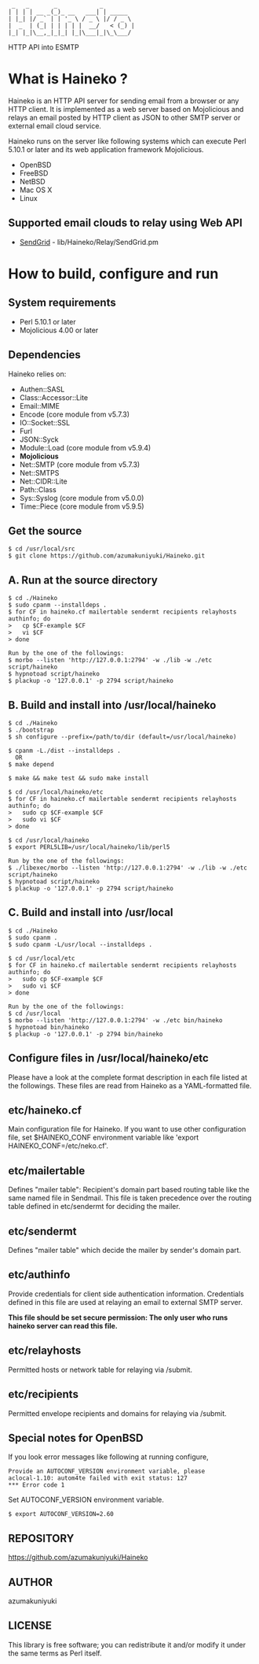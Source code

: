      _   _       _            _         
    | | | | __ _(_)_ __   ___| | _____  
    | |_| |/ _` | | '_ \ / _ \ |/ / _ \ 
    |  _  | (_| | | | | |  __/   < (_) |
    |_| |_|\__,_|_|_| |_|\___|_|\_\___/ 
                                    
HTTP API into ESMTP

What is Haineko ?
=================

Haineko is an HTTP API server for sending email from a browser or any HTTP client.
It is implemented as a web server based on Mojolicious and relays an email posted
by HTTP client as JSON to other SMTP server or external email cloud service.

Haineko runs on the server like following systems which can execute Perl 5.10.1
or later and its web application framework Mojolicious.

* OpenBSD
* FreeBSD
* NetBSD
* Mac OS X
* Linux

Supported email clouds to relay using Web API
---------------------------------------------

* [SendGrid](http://sendgrid.com) - lib/Haineko/Relay/SendGrid.pm


How to build, configure and run
===============================

System requirements
-------------------

* Perl 5.10.1 or later
* Mojolicious 4.00 or later

Dependencies
------------

Haineko relies on:

* Authen::SASL
* Class::Accessor::Lite
* Email::MIME
* Encode (core module from v5.7.3)
* IO::Socket::SSL
* Furl
* JSON::Syck
* Module::Load (core module from v5.9.4)
* __Mojolicious__
* Net::SMTP (core module from v5.7.3)
* Net::SMTPS
* Net::CIDR::Lite
* Path::Class
* Sys::Syslog (core module from v5.0.0)
* Time::Piece (core module from v5.9.5)

Get the source
--------------

    $ cd /usr/local/src
    $ git clone https://github.com/azumakuniyuki/Haineko.git

A. Run at the source directory
------------------------------

    $ cd ./Haineko
    $ sudo cpanm --installdeps .
    $ for CF in haineko.cf mailertable sendermt recipients relayhosts authinfo; do
    >   cp $CF-example $CF
    >   vi $CF
    > done

    Run by the one of the followings:
    $ morbo --listen 'http://127.0.0.1:2794' -w ./lib -w ./etc script/haineko
    $ hypnotoad script/haineko
    $ plackup -o '127.0.0.1' -p 2794 script/haineko

B. Build and install into /usr/local/haineko
--------------------------------------------

    $ cd ./Haineko
    $ ./bootstrap
    $ sh configure --prefix=/path/to/dir (default=/usr/local/haineko)

    $ cpanm -L./dist --installdeps .
      OR
    $ make depend

    $ make && make test && sudo make install

    $ cd /usr/local/haineko/etc
    $ for CF in haineko.cf mailertable sendermt recipients relayhosts authinfo; do
    >   sudo cp $CF-example $CF
    >   sudo vi $CF
    > done

    $ cd /usr/local/haineko
    $ export PERL5LIB=/usr/local/haineko/lib/perl5

    Run by the one of the followings:
    $ ./libexec/morbo --listen 'http://127.0.0.1:2794' -w ./lib -w ./etc script/haineko
    $ hypnotoad script/haineko
    $ plackup -o '127.0.0.1' -p 2794 script/haineko

C. Build and install into /usr/local
------------------------------------

    $ cd ./Haineko
    $ sudo cpanm .
    $ sudo cpanm -L/usr/local --installdeps .

    $ cd /usr/local/etc
    $ for CF in haineko.cf mailertable sendermt recipients relayhosts authinfo; do
    >   sudo cp $CF-example $CF
    >   sudo vi $CF
    > done

    Run by the one of the followings:
    $ cd /usr/local
    $ morbo --listen 'http://127.0.0.1:2794' -w ./etc bin/haineko
    $ hypnotoad bin/haineko
    $ plackup -o '127.0.0.1' -p 2794 bin/haineko


Configure files in /usr/local/haineko/etc
-----------------------------------------
Please have a look at the complete format description in each file listed at the
followings. These files are read from Haineko as a YAML-formatted file.

## etc/haineko.cf
Main configuration file for Haineko. If you want to use other configuration file,
set $HAINEKO\_CONF environment variable like 'export HAINEKO\_CONF=/etc/neko.cf'.

## etc/mailertable
Defines "mailer table": Recipient's domain part based routing table like the 
same named file in Sendmail. This file is taken precedence over the routing 
table defined in etc/sendermt for deciding the mailer.

## etc/sendermt
Defines "mailer table" which decide the mailer by sender's domain part.

## etc/authinfo
Provide credentials for client side authentication information. 
Credentials defined in this file are used at relaying an email to external
SMTP server.

__This file should be set secure permission: The only user who runs haineko server
can read this file.__

## etc/relayhosts
Permitted hosts or network table for relaying via /submit.

## etc/recipients
Permitted envelope recipients and domains for relaying via /submit.

Special notes for OpenBSD
-------------------------
If you look error messages like following at running configure,

    Provide an AUTOCONF_VERSION environment variable, please
    aclocal-1.10: autom4te failed with exit status: 127
    *** Error code 1

Set AUTOCONF_VERSION environment variable.

    $ export AUTOCONF_VERSION=2.60


REPOSITORY
----------
https://github.com/azumakuniyuki/Haineko

AUTHOR
------
azumakuniyuki

LICENSE
-------

This library is free software; you can redistribute it and/or modify
it under the same terms as Perl itself.


